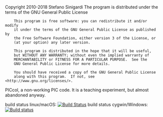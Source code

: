 Copyright 2010-2018 Stefano Sinigardi
The program is distributed under the terms of the GNU General Public License

```
    This program is free software: you can redistribute it and/or modify
    it under the terms of the GNU General Public License as published by
    the Free Software Foundation, either version 3 of the License, or
    (at your option) any later version.

    This program is distributed in the hope that it will be useful,
    but WITHOUT ANY WARRANTY; without even the implied warranty of
    MERCHANTABILITY or FITNESS FOR A PARTICULAR PURPOSE.  See the
    GNU General Public License for more details.

    You should have received a copy of the GNU General Public License
    along with this program.  If not, see <http://www.gnu.org/licenses/>.
```

PICcol, a non-working PIC code.
It is a teaching experiment, but almost abandoned anyway.


build status linux/macOS: [![Build Status](https://travis-ci.org/cenit/PICcol.svg?branch=master)](https://travis-ci.org/cenit/PICcol)
build status cygwin/Windows: [![Build status](https://ci.appveyor.com/api/projects/status/pn2qadn52gy10e39?svg=true)](https://ci.appveyor.com/project/cenit/piccol)

